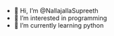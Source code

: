 - 👋 Hi, I’m @NallajallaSupreeth
- 👀 I’m interested in programming
- 🌱 I’m currently learning python 


<!---
NallajallaSupreeth/NallajallaSupreeth is a ✨ special ✨ repository because its `README.md` (this file) appears on your GitHub profile.
You can click the Preview link to take a look at your changes.
--->
